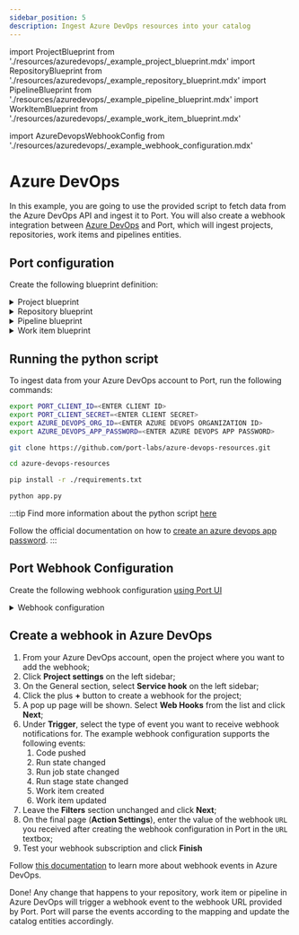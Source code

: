 ```yaml
---
sidebar_position: 5
description: Ingest Azure DevOps resources into your catalog
---
```


import ProjectBlueprint from './resources/azuredevops/\_example_project_blueprint.mdx'
import RepositoryBlueprint from './resources/azuredevops/\_example_repository_blueprint.mdx'
import PipelineBlueprint from './resources/azuredevops/\_example_pipeline_blueprint.mdx'
import WorkItemBlueprint from './resources/azuredevops/\_example_work_item_blueprint.mdx'

import AzureDevopsWebhookConfig from './resources/azuredevops/\_example_webhook_configuration.mdx'

# Azure DevOps

In this example, you are going to use the provided script to fetch data from the Azure DevOps API and ingest it to Port. You will also create a webhook integration between [Azure DevOps](https://azure.microsoft.com/en-us/products/devops) and Port, which will ingest projects, repositories, work items and pipelines entities.

## Port configuration

Create the following blueprint definition:

<details>
<summary>Project blueprint</summary>

<ProjectBlueprint/>

</details>

<details>
<summary>Repository blueprint</summary>

<RepositoryBlueprint/>

</details>

<details>
<summary>Pipeline blueprint</summary>

<PipelineBlueprint/>

</details>

<details>
<summary>Work item blueprint</summary>

<WorkItemBlueprint/>

</details>

## Running the python script

To ingest data from your Azure DevOps account to Port, run the following commands:

```bash
export PORT_CLIENT_ID=<ENTER CLIENT ID>
export PORT_CLIENT_SECRET=<ENTER CLIENT SECRET>
export AZURE_DEVOPS_ORG_ID=<ENTER AZURE DEVOPS ORGANIZATION ID>
export AZURE_DEVOPS_APP_PASSWORD=<ENTER AZURE DEVOPS APP PASSWORD>

git clone https://github.com/port-labs/azure-devops-resources.git

cd azure-devops-resources

pip install -r ./requirements.txt

python app.py

```

:::tip
Find more information about the python script [here](https://github.com/port-labs/azure-devops-resources)

Follow the official documentation on how to [create an azure devops app password](https://learn.microsoft.com/en-us/azure/devops/organizations/accounts/use-personal-access-tokens-to-authenticate?view=azure-devops&tabs=Windows).
:::

## Port Webhook Configuration

Create the following webhook configuration [using Port UI](../../webhook/?operation=ui#configuring-webhook-endpoints)

<details>

<summary>Webhook configuration</summary>

1. **Basic details** tab - fill the following details:
   1. Title : `Azure DevOps Mapper`;
   2. Identifier : `azure_devops_mapper`;
   3. Description : `A webhook configuration to map Azure DevOps resources to Port`;
   4. Icon : `AzureDevops`;
2. **Integration configuration** tab - fill the following JQ mapping:

   <AzureDevopsWebhookConfig/>

3. Click **Save** at the bottom of the page.

</details>

## Create a webhook in Azure DevOps

1. From your Azure DevOps account, open the project where you want to add the webhook;
2. Click **Project settings** on the left sidebar;
3. On the General section, select **Service hook** on the left sidebar;
4. Click the plus **+** button to create a webhook for the project;
5. A pop up page will be shown. Select **Web Hooks** from the list and click **Next**;
6. Under **Trigger**, select the type of event you want to receive webhook notifications for. The example webhook configuration supports the following events:
   1. Code pushed
   2. Run state changed
   3. Run job state changed
   4. Run stage state changed
   5. Work item created
   6. Work item updated
7. Leave the **Filters** section unchanged and click **Next**;
8. On the final page (**Action Settings**), enter the value of the webhook `URL` you received after creating the webhook configuration in Port in the `URL` textbox;
9. Test your webhook subscription and click **Finish**

Follow [this documentation](https://learn.microsoft.com/en-us/azure/devops/service-hooks/events?toc=%2Fazure%2Fdevops%2Fmarketplace-extensibility%2Ftoc.json&view=azure-devops) to learn more about webhook events in Azure DevOps.

Done! Any change that happens to your repository, work item or pipeline in Azure DevOps will trigger a webhook event to the webhook URL provided by Port. Port will parse the events according to the mapping and update the catalog entities accordingly.

